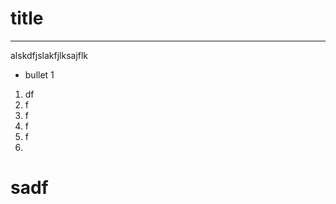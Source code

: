 # title

---

alskdfjslakfjlksajflk

* bullet 1



1. df
2. f
3. f
4. f
5. f
6. 



# sadf

```

```

